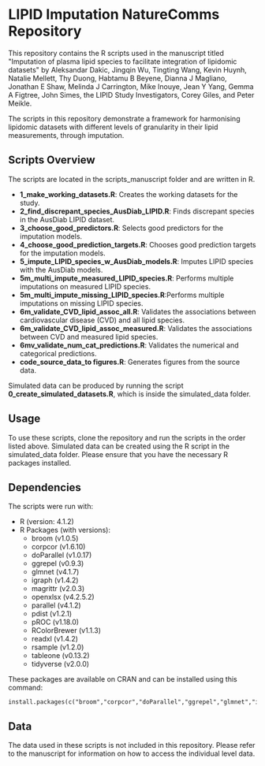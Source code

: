 # LIPID Imputation NatureComms Repository
This repository contains the R scripts used in the manuscript titled "Imputation of plasma lipid species to facilitate integration of lipidomic datasets" by Aleksandar Dakic, Jingqin Wu, Tingting Wang, Kevin Huynh, Natalie Mellett, Thy Duong, Habtamu B Beyene, Dianna J Magliano, Jonathan E Shaw, Melinda J Carrington, Mike Inouye, Jean Y Yang, Gemma A Figtree, John Simes, the LIPID Study Investigators, Corey Giles, and Peter Meikle.

The scripts in this repository demonstrate a framework for harmonising lipidomic datasets with different levels of granularity in their lipid measurements, through imputation.

## Scripts Overview
The scripts are located in the scripts_manuscript folder and are written in R.
- **1_make_working_datasets.R**: Creates the working datasets for the study.
- **2_find_discrepant_species_AusDiab_LIPID.R**: Finds discrepant species in the AusDiab LIPID dataset.
- **3_choose_good_predictors.R**: Selects good predictors for the imputation models.
- **4_choose_good_prediction_targets.R**: Chooses good prediction targets for the imputation models.
- **5_impute_LIPID_species_w_AusDiab_models.R**: Imputes LIPID species with the AusDiab models.
- **5m_multi_impute_measured_LIPID_species.R**: Performs multiple imputations on measured LIPID species.
- **5m_multi_impute_missing_LIPID_species.R**:Performs multiple imputations on missing LIPID species.
- **6m_validate_CVD_lipid_assoc_all.R**: Validates the associations between cardiovascular disease (CVD) and all lipid species.
- **6m_validate_CVD_lipid_assoc_measured.R**: Validates the associations between CVD and measured lipid species.
- **6mv_validate_num_cat_predictions.R**: Validates the numerical and categorical predictions.
- **code_source_data_to figures.R**: Generates figures from the source data.

Simulated data can be produced by running the script **0_create_simulated_datasets.R**, which is inside the simulated_data folder.

## Usage
To use these scripts, clone the repository and run the scripts in the order listed above. Simulated data can be created using the R script in the simulated_data folder.
Please ensure that you have the necessary R packages installed.

## Dependencies
The scripts were run with:
- R (version: 4.1.2)
- R Packages (with versions):
  - broom (v1.0.5)
  - corpcor (v1.6.10)
  - doParallel (v1.0.17)
  - ggrepel (v0.9.3)
  - glmnet (v4.1.7)
  - igraph (v1.4.2)
  - magrittr (v2.0.3)
  - openxlsx (v4.2.5.2)
  - parallel (v4.1.2)
  - pdist (v1.2.1)
  - pROC (v1.18.0)
  - RColorBrewer (v1.1.3)
  - readxl (v1.4.2)
  - rsample (v1.2.0)
  - tableone (v0.13.2)
  - tidyverse (v2.0.0)

These packages are available on CRAN and can be installed using this command:
```
install.packages(c("broom","corpcor","doParallel","ggrepel","glmnet","igraph","magrittr","openxlsx","parallel","pdist","pROC","RColorBrewer","readxl","rsample","tableone","tidyverse"))
```

## Data
The data used in these scripts is not included in this repository. Please refer to the manuscript for information on how to access the individual level data.
